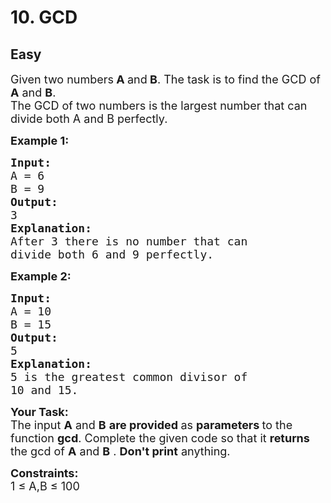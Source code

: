 # 10. GCD
## Easy
<div class="problem-statement">
                <p></p><p><span style="font-size:18px">Given two numbers<strong>&nbsp;A </strong>and<strong> B</strong>. The task is to find the GCD of&nbsp; <strong>A</strong> and <strong>B</strong>.<br>
The GCD of two numbers is the largest number that can divide both A and B perfectly.</span></p>

<p><span style="font-size:18px"><strong>Example 1:</strong></span> <span style="font-size:18px"><strong> </strong></span></p>

<pre><span style="font-size:18px"><strong>Input:</strong>
A = 6
B = 9
<strong>Output:
</strong>3
<strong>Explanation:</strong>
After 3 there is no number that can
divide both 6 and 9 perfectly.</span>
</pre>

<p><span style="font-size:18px"><strong>Example 2:</strong></span></p>

<pre><span style="font-size:18px"><strong>Input:</strong>
A = 10
B = 15
<strong>Output: </strong>
5
<strong>Explanation:</strong></span>
<span style="font-size:18px">5 is the greatest common divisor of
10 and 15.</span></pre>

<p><span style="font-size:18px"><strong>Your Task:</strong><br>
The input <strong>A</strong> and <strong>B</strong> <strong>are provided&nbsp;</strong>as <strong>parameters </strong>to the function <strong>gcd</strong>. Complete the given code so that it&nbsp;<strong>returns </strong>the gcd of <strong>A</strong> and <strong>B</strong>&nbsp;.&nbsp;<strong>Don't print</strong>&nbsp;anything.</span></p>

<p><span style="font-size:18px"><strong>Constraints:</strong></span><br>
<span style="font-size:18px">1 ≤ A,B ≤ 100</span></p>
 <p></p>
            </div>